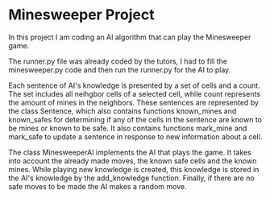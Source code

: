 # Minesweeper Project

In this project I am coding an AI algorithm that can play the Minesweeper game. 

The runner.py file was already coded by the tutors, I had to fill the minesweeper.py code and then run the runner.py for the AI to play.

Each sentence of AI's knowledge is presented by a set of cells and a count. The set includes all neihgbor cells of a selected cell, while count represents the amount of mines in the neighbors. These sentences are represented by the class Sentence, which also contains functions known_mines and known_safes for determining if any of the cells in the sentence are known to be mines or known to be safe. It also contains functions mark_mine and mark_safe to update a sentence in response to new information about a cell.

The class MinesweeperAI implements the AI that plays the game. It takes into account the already made moves, the known safe cells and the known mines. While playing new knowledge is created, this knowledge is stored in the AI's knowledge by the add_knowledge function. Finally, if there are no safe moves to be made the AI makes a random move.

